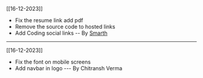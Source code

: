 [[16-12-2023]]
- Fix the resume link add pdf
- Remove the source code to hosted links
- Add Coding social links
-- By [Smarth](https://discordapp.com/channels/1161377647721451520/1163898791573868545/1185605701863755957)

---
[[16-12-2023]]
- Fix the font on mobile screens
- Add navbar in logo
--- By Chitransh Verma